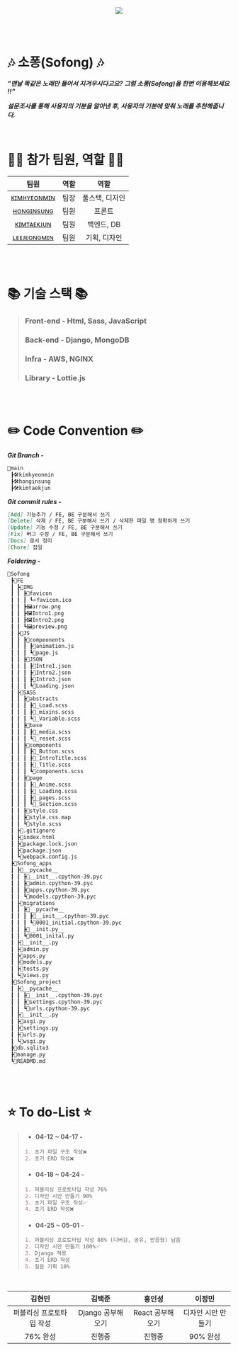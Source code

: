 <p align="center">
    <img src="https://user-images.githubusercontent.com/79036088/162887245-c3606314-3792-4d41-9080-a0bc08c57ea2.png">
<p/>

<br><br>

# 🎶 소퐁(Sofong) 🎶

***"맨날 똑같은 노래만 들어서 지겨우시다고요? 그럼 소퐁(Sofong)을 한번 이용해보세요 !!"***

***설문조사를 통해 사용자의 기분을 알아낸 후, 사용자의 기분에 맞춰 노래를 추천해줍니다.***

<br>

# 🙋‍♂️ 참가 팀원, 역할 🙋‍♂️
| 팀원 | 역할 | 역할 |
|:------:|:------:|:------:|
| [ᴋɪᴍʜʏᴇᴏɴᴍɪɴ](https://github.com/qetqet910) | 팀장 | 풀스택, 디자인 |
| [ʜᴏɴɢɪɴsᴜɴɢ](https://github.com/BackdevHong) | 팀원 | 프론트 |
| [ᴋɪᴍᴛᴀᴇᴋᴊᴜɴ](https://github.com/KIMTAEKJUN) | 팀원 | 백엔드, DB |
| [ʟᴇᴇᴊᴇᴏɴɢᴍɪɴ](https://github.com/rnlsrnlsdl) | 팀원 | 기획, 디자인 |

<br><br>

# 📚 기술 스택 📚
> ### Front-end - Html, Sass, JavaScript
> ### Back-end - Django, MongoDB
> ### Infra - AWS, NGINX
> ### Library - Lottie.js

<br><br>

# ✏️ Code Convention ✏️
***Git Branch -***
```markdown
📝main
 ┣🛠kimhyeonmin
 ┣🛠honginsung
 ┣🛠kimtaekjun
```

***Git commit rules -***
```markdown
[Add] 기능추가 / FE, BE 구분해서 쓰기
[Delete] 삭제 / FE, BE 구분해서 쓰기 / 삭제한 파일 명 정확하게 쓰기
[Update] 기능 수정 / FE, BE 구분해서 쓰기
[Fix] 버그 수정 / FE, BE 구분해서 쓰기
[Docs] 문서 정리
[Chore] 잡일
```

***Foldering -***
```markdown
📁Sofong
 ┣📁FE
 ┃ ┣📁IMG
 ┃ ┃ ┣📁favicon
 ┃ ┃ ┃ ┗⭐️favicon.ico
 ┃ ┃ ┣🖼arrow.png
 ┃ ┃ ┣🖼Intro1.png
 ┃ ┃ ┣🖼Intro2.png
 ┃ ┃ ┗🖼preview.png
 ┃ ┣📁JS
 ┃ ┃ ┣📁compeonents
 ┃ ┃ ┃ ┣📝animation.js
 ┃ ┃ ┃ ┗📝page.js
 ┃ ┃ ┣📁JSON
 ┃ ┃ ┃ ┣📝Intro1.json
 ┃ ┃ ┃ ┣📝Intro2.json
 ┃ ┃ ┃ ┣📝Intro3.json
 ┃ ┃ ┃ ┗📝Loading.json
 ┃ ┣📁SASS
 ┃ ┃ ┣📁abstracts
 ┃ ┃ ┃ ┣📝_Load.scss
 ┃ ┃ ┃ ┣📝_mixins.scss
 ┃ ┃ ┃ ┗📝_Variable.scss
 ┃ ┃ ┣📁base
 ┃ ┃ ┃ ┣📝_media.scss
 ┃ ┃ ┃ ┗📝_reset.scss
 ┃ ┃ ┣📁components
 ┃ ┃ ┃ ┣📝_Button.scss
 ┃ ┃ ┃ ┣📝_IntroTitle.scss
 ┃ ┃ ┃ ┣📝_Title.scss
 ┃ ┃ ┃ ┗📝components.scss
 ┃ ┃ ┣📁page
 ┃ ┃ ┃ ┣📝_Anime.scss
 ┃ ┃ ┃ ┣📝_Loading.scss
 ┃ ┃ ┃ ┣📝_pages.scss
 ┃ ┃ ┃ ┗📝_Section.scss
 ┃ ┃ ┣📝style.css
 ┃ ┃ ┣📝style.css.map
 ┃ ┃ ┗📝style.scss
 ┃ ┣📝.gitignore
 ┃ ┣📝index.html
 ┃ ┣📝package.lock.json
 ┃ ┣📝package.json
 ┃ ┗📝webpack.config.js
 ┣📁Sofong_apps
 ┃ ┣📁__pycache__
 ┃ ┃ ┣📝__init__.cpython-39.pyc
 ┃ ┃ ┣📝admin.cpython-39.pyc
 ┃ ┃ ┣📝apps.cpython-39.pyc
 ┃ ┃ ┗📝models.cpython-39.pyc
 ┃ ┣📁migrations
 ┃ ┃ ┣📁__pycache__
 ┃ ┃ ┃ ┣📝__init__.cpython-39.pyc
 ┃ ┃ ┃ ┗📝0001_initial.cpython-39.pyc
 ┃ ┃ ┣📝__init.py__
 ┃ ┃ ┗📝0001_inital.py
 ┃ ┣📝__init__.py
 ┃ ┣📝admin.py
 ┃ ┣📝apps.py
 ┃ ┣📝models.py
 ┃ ┣📝tests.py
 ┃ ┗📝views.py
 ┣📁Sofong_project
 ┃ ┣📁__pycache__
 ┃ ┃ ┣📝__init__.cpython-39.pyc
 ┃ ┃ ┣📝settings.cpython-39.pyc
 ┃ ┃ ┗📝urls.cpython-39.pyc
 ┃ ┣📝__init__.py
 ┃ ┣📝asgi.py
 ┃ ┣📝settings.py
 ┃ ┣📝urls.py
 ┃ ┗📝wsgi.py
 ┣📝db.sqlite3
 ┣📝manage.py
 ┗📝READMD.md

```
<br><br>

# ⭐ To do-List ⭐
> + #### 04-12 ~ 04-17 - 
> ```markdown
> 1. 초기 파일 구조 작성❌
> 2. 초기 ERD 작성❌
> ```
> + #### 04-18 ~ 04-24 - 
> ```markdown
> 1. 퍼블리싱 프로토타입 작성 76%
> 2. 디자인 시안 만들기 90%
> 3. 초기 파일 구조 작성✅
> 4. 초기 ERD 작성❌
> ```
> + #### 04-25 ~ 05-01 - 
> ```markdown
> 1. 퍼블리싱 프로토타입 작성 88% (디버깅, 공유, 반응형) 남음
> 2. 디자인 시안 만들기 100%✅ 
> 3. Django 적용
> 4. 초기 ERD 작성
> 5. 질문 기획 10%
> ```


<br>

| 김현민 | 김택준 | 홍인성 | 이정민 |
| :------------------: | :------------------: | :------------------: | :------------------: |
|  퍼블리싱 프로토타입 작성  |  Django 공부해오기  |  React 공부해오기  |  디자인 시안 만들기 | 
|  76% 완성 | 진행중 | 진행중 | 90% 완성 |
